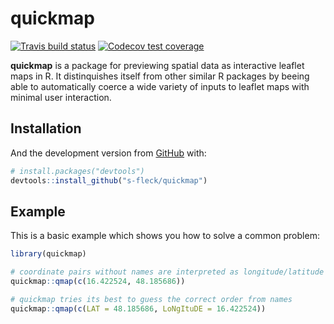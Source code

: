 
<!-- README.md is generated from README.Rmd. Please edit that file -->

# quickmap

<!-- badges: start -->

[![Travis build
status](https://travis-ci.org/s-fleck/quickmap.svg?branch=master)](https://travis-ci.org/s-fleck/quickmap)
[![Codecov test
coverage](https://codecov.io/gh/s-fleck/quickmap/branch/master/graph/badge.svg)](https://codecov.io/gh/s-fleck/quickmap?branch=master)
<!-- badges: end -->

**quickmap** is a package for previewing spatial data as interactive
leaflet maps in R. It distinquishes itself from other similar R packages
by beeing able to automatically coerce a wide variety of inputs to
leaflet maps with minimal user interaction.

## Installation

And the development version from [GitHub](https://github.com/) with:

``` r
# install.packages("devtools")
devtools::install_github("s-fleck/quickmap")
```

## Example

This is a basic example which shows you how to solve a common problem:

``` r
library(quickmap)

# coordinate pairs without names are interpreted as longitude/latitude
quickmap::qmap(c(16.422524, 48.185686))

# quickmap tries its best to guess the correct order from names
quickmap::qmap(c(LAT = 48.185686, LoNgItuDE = 16.422524))
```
